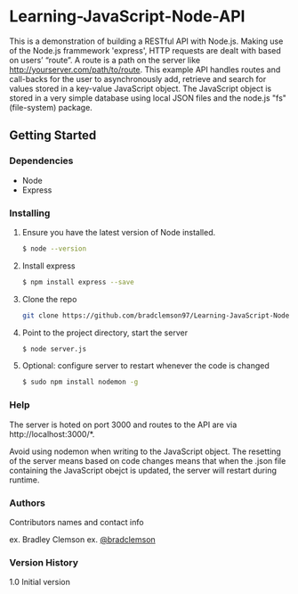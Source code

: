 # Learning-JavaScript-Node-API

This is a demonstration of building a RESTful API with Node.js. Making use of the Node.js frammework 'express', HTTP requests are dealt with based on users’ “route”. A route is a path on the server like http://yourserver.com/path/to/route. This example API handles routes and call-backs for the user to asynchronously add, retrieve and search for values stored in a key-value JavaScript object. The JavaScript object is stored in a very simple database using local JSON files and the node.js "fs"(file-system) package. 

## Getting Started

### Dependencies

* Node
* Express

### Installing

1. Ensure you have the latest version of Node installed.
   ```sh
   $ node --version
   ```
2. Install express 
   ```sh
   $ npm install express --save
   ```
3. Clone the repo
   ```sh
   git clone https://github.com/bradclemson97/Learning-JavaScript-Node-API.git
   ```
4. Point to the project directory, start the server
   ```sh
   $ node server.js
   ```
5. Optional: configure server to restart whenever the code is changed
   ```sh
   $ sudo npm install nodemon -g
   ```

### Help

The server is hoted on port 3000 and routes to the API are via http://localhost:3000/*.

Avoid using nodemon when writing to the JavaScript object. The resetting of the server means based on code changes means that when the .json file containing the JavaScript obejct is updated, the server will restart during runtime. 

### Authors

Contributors names and contact info

ex. Bradley Clemson 
ex. [@bradclemson](https://twitter.com/bradclemson)

### Version History

1.0 Initial version
